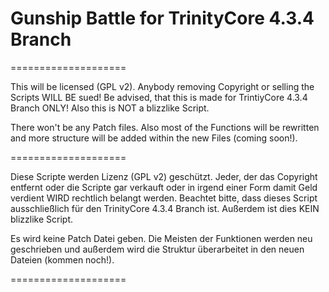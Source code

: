 Gunship Battle for TrinityCore 4.3.4 Branch
====================
====================


This will be licensed (GPL v2). Anybody removing Copyright or selling the Scripts WILL BE sued! 
Be advised, that this is made for TrintiyCore 4.3.4 Branch ONLY! Also this is NOT a 
blizzlike Script. 

There won't be any Patch files. Also most of the Functions will be rewritten and more structure will be
added within the new Files (coming soon!). 


====================


Diese Scripte werden Lizenz (GPL v2) geschützt. Jeder, der das Copyright entfernt oder die Scripte
gar verkauft oder in irgend einer Form damit Geld verdient WIRD rechtlich belangt werden. 
Beachtet bitte, dass dieses Script ausschließlich für den TrinityCore 4.3.4 Branch ist. Außerdem ist
dies KEIN blizzlike Script. 

Es wird keine Patch Datei geben. Die Meisten der Funktionen werden neu geschrieben und außerdem wird die
Struktur überarbeitet in den neuen Dateien (kommen noch!).


====================
